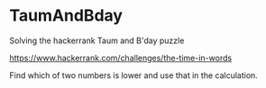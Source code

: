 # TaumAndBday

Solving the hackerrank Taum and B'day puzzle

https://www.hackerrank.com/challenges/the-time-in-words

Find which of two numbers is lower and use that in the calculation.
